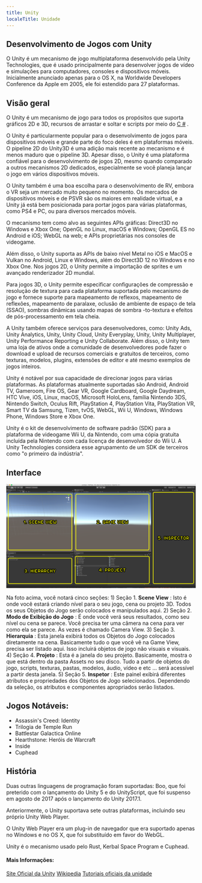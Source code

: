 ```yaml
---
title: Unity
localeTitle: Unidade
---
```

## Desenvolvimento de Jogos com Unity

O Unity é um mecanismo de jogo multiplataforma desenvolvido pela Unity Technologies, que é usado principalmente para desenvolver jogos de vídeo e simulações para computadores, consoles e dispositivos móveis. Inicialmente anunciado apenas para o OS X, na Worldwide Developers Conference da Apple em 2005, ele foi estendido para 27 plataformas.

## Visão geral

O Unity é um mecanismo de jogo para todos os propósitos que suporta gráficos 2D e 3D, recursos de arrastar e soltar e scripts por meio do [C #](https://guide.freecodecamp.org/csharp) .

O Unity é particularmente popular para o desenvolvimento de jogos para dispositivos móveis e grande parte do foco deles é em plataformas móveis. O pipeline 2D do Unity3D é uma adição mais recente ao mecanismo e é menos maduro que o pipeline 3D. Apesar disso, o Unity é uma plataforma confiável para o desenvolvimento de jogos 2D, mesmo quando comparado a outros mecanismos 2D dedicados, especialmente se você planeja lançar o jogo em vários dispositivos móveis.

O Unity também é uma boa escolha para o desenvolvimento de RV, embora o VR seja um mercado muito pequeno no momento. Os mercados de dispositivos móveis e de PSVR são os maiores em realidade virtual, e a Unity já está bem posicionada para portar jogos para várias plataformas, como PS4 e PC, ou para diversos mercados móveis.

O mecanismo tem como alvo as seguintes APIs gráficas: Direct3D no Windows e Xbox One; OpenGL no Linux, macOS e Windows; OpenGL ES no Android e iOS; WebGL na web; e APIs proprietárias nos consoles de videogame.

Além disso, o Unity suporta as APIs de baixo nível Metal no iOS e MacOS e Vulkan no Android, Linux e Windows, além do Direct3D 12 no Windows e no Xbox One. Nos jogos 2D, o Unity permite a importação de sprites e um avançado renderizador 2D mundial.

Para jogos 3D, o Unity permite especificar configurações de compressão e resolução de textura para cada plataforma suportada pelo mecanismo de jogo e fornece suporte para mapeamento de reflexos, mapeamento de reflexões, mapeamento de paralaxe, oclusão de ambiente de espaço de tela (SSAO), sombras dinâmicas usando mapas de sombra -to-textura e efeitos de pós-processamento em tela cheia.

A Unity também oferece serviços para desenvolvedores, como: Unity Ads, Unity Analytics, Unity, Unity Cloud, Unity Everyplay, Unity, Unity Multiplayer, Unity Performance Reporting e Unity Collaborate. Além disso, o Unity tem uma loja de ativos onde a comunidade de desenvolvedores pode fazer o download e upload de recursos comerciais e gratuitos de terceiros, como texturas, modelos, plugins, extensões de editor e até mesmo exemplos de jogos inteiros.

Unity é notável por sua capacidade de direcionar jogos para várias plataformas. As plataformas atualmente suportadas são Android, Android TV, Gameroom, Fire OS, Gear VR, Google Cardboard, Google Daydream, HTC Vive, iOS, Linux, macOS, Microsoft HoloLens, família Nintendo 3DS, Nintendo Switch, Oculus Rift, PlayStation 4, PlayStation Vita, PlayStation VR, Smart TV da Samsung, Tizen, tvOS, WebGL, Wii U, Windows, Windows Phone, Windows Store e Xbox One.

Unity é o kit de desenvolvimento de software padrão (SDK) para a plataforma de videogame Wii U, da Nintendo, com uma cópia gratuita incluída pela Nintendo com cada licença de desenvolvedor do Wii U. A Unity Technologies considera esse agrupamento de um SDK de terceiros como "o primeiro da indústria".

## Interface

![Interface Unity](https://github.com/pawelszpiczakowski/PublicStuff/raw/master/unityInterface.png)

Na foto acima, você notará cinco seções: 1) Seção 1. **Scene View** : Isto é onde você estará criando nível para o seu jogo, cena ou projeto 3D. Todos os seus Objetos do Jogo serão colocados e manipulados aqui. 2) Seção 2. **Modo de Exibição do Jogo** : É onde você verá seus resultados, como seu nível ou cena se parece. Você precisa ter uma câmera na cena para ver como ela se parece. Às vezes é chamado Camera View. 3) Seção 3. **Hierarquia** : Esta janela exibirá todos os Objetos do Jogo colocados diretamente na cena. Basicamente tudo o que você vê na Game View, precisa ser listado aqui. Isso incluirá objetos de jogo não visuais e visuais. 4) Seção 4. **Projeto** : Esta é a janela do seu projeto. Basicamente, mostra o que está dentro da pasta Assets no seu disco. Tudo a partir de objetos do jogo, scripts, texturas, pastas, modelos, áudio, vídeo e etc ... será acessível a partir desta janela. 5) Seção 5. **Inspetor** : Este painel exibirá diferentes atributos e propriedades dos Objetos de Jogo selecionados. Dependendo da seleção, os atributos e componentes apropriados serão listados.

## Jogos Notáveis:

*   Assassin's Creed: Identity
*   Trilogia de Temple Run
*   Battlestar Galactica Online
*   Hearthstone: Heróis de Warcraft
*   Inside
*   Cuphead

## História

Duas outras linguagens de programação foram suportadas: Boo, que foi preterido com o lançamento do Unity 5 e do UnityScript, que foi suspenso em agosto de 2017 após o lançamento do Unity 2017.1.

Anteriormente, o Unity suportava sete outras plataformas, incluindo seu próprio Unity Web Player.

O Unity Web Player era um plug-in de navegador que era suportado apenas no Windows e no OS X, que foi substituído em favor do WebGL.

Unity é o mecanismo usado pelo Rust, Kerbal Space Program e Cuphead.

#### Mais Informações:

[Site Oficial da Unity](https://unity3d.com/) [Wikipedia](https://en.wikipedia.org/wiki/Unity_(game_engine)) [Tutoriais oficiais da unidade](https://unity3d.com/learn)